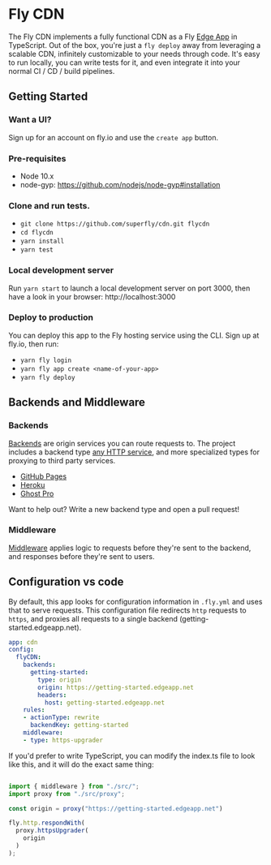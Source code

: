 # Fly CDN

The Fly CDN implements a fully functional CDN as a Fly [Edge App](https://fly.io/docs/#edge-applications) in TypeScript. Out of the box, you're just a `fly deploy` away from leveraging a scalable CDN, infinitely customizable to your needs through code. It's easy to run locally, you can write tests for it, and even integrate it into your normal CI / CD / build pipelines.

## Getting Started

### Want a UI?

Sign up for an account on fly.io and use the `create app` button.

### Pre-requisites

* Node 10.x
* node-gyp: https://github.com/nodejs/node-gyp#installation

### Clone and run tests.

* `git clone https://github.com/superfly/cdn.git flycdn` 
* `cd flycdn`
* `yarn install`
* `yarn test`

### Local development server

Run `yarn start` to launch a local development server on port 3000, then have a look in your browser: http://localhost:3000

### Deploy to production

You can deploy this app to the Fly hosting service using the CLI. Sign up at fly.io, then run:

* `yarn fly login`
* `yarn fly app create <name-of-your-app>`
* `yarn fly deploy`

## Backends and Middleware

### Backends

[Backends](https://github.com/superfly/cdn/tree/master/src/backends) are origin services you can route requests to. The project includes a backend type [any HTTP service](https://github.com/superfly/cdn/blob/master/src/backends/origin.ts), and more specialized types for proxying to third party services.

* [GitHub Pages](https://github.com/superfly/cdn/blob/master/src/backends/github_pages.ts)
* [Heroku](https://github.com/superfly/cdn/blob/master/src/backends/heroku.ts)
* [Ghost Pro](https://github.com/superfly/cdn/blob/master/src/backends/ghost_pro.ts)

Want to help out? Write a new backend type and open a pull request!

### Middleware

[Middleware](https://github.com/superfly/cdn/tree/master/src/middleware) applies logic to requests before they're sent to the backend, and responses before they're sent to users.

## Configuration vs code

By default, this app looks for configuration information in `.fly.yml` and uses that to serve requests. This configuration file redirects `http` requests to `https`, and proxies all requests to a single backend (getting-started.edgeapp.net).

```yaml
app: cdn
config:
  flyCDN:
    backends:
      getting-started:
        type: origin
        origin: https://getting-started.edgeapp.net
        headers:
          host: getting-started.edgeapp.net
    rules:
    - actionType: rewrite
      backendKey: getting-started
    middleware:
    - type: https-upgrader
```

If you'd prefer to write TypeScript, you can modify the index.ts file to look like this, and it will do the exact same thing:

```typescript

import { middleware } from "./src/";
import proxy from "./src/proxy";

const origin = proxy("https://getting-started.edgeapp.net")

fly.http.respondWith(
  proxy.httpsUpgrader(
    origin
  )
);
```
